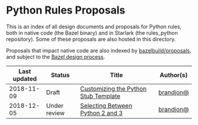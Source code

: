 # Python Rules Proposals

This is an index of all design documents and proposals for Python rules, both in native code (the Bazel binary) and in Starlark (the rules_python repository). Some of these proposals are also hosted in this directory.

Proposals that impact native code are also indexed by [bazelbuild/proposals](https://github.com/bazelbuild/proposals), and subject to the [Bazel design process](https://bazel.build/designs/index.html).

Last updated | Status        | Title | Author(s)
------------ | ------------- | ------| ---------
2018-11-09   | Draft         | [Customizing the Python Stub Template](https://github.com/bazelbuild/rules_python/blob/master/proposals/2018-11-08-customizing-the-python-stub-template.md) | [brandjon@](https://github.com/brandjon)
2018-12-05   | Under review  | [Selecting Between Python 2 and 3](https://github.com/bazelbuild/rules_python/blob/master/proposals/2018-10-25-selecting-between-python-2-and-3.md) | [brandjon@](https://github.com/brandjon)
